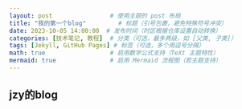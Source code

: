 ```yaml
---
layout: post                # 使用主题的 post 布局
title: "我的第一个blog"         # 标题（引号包裹，避免特殊符号冲突）
date: 2023-10-05 14:00:00  # 发布时间（时区根据仓库设置自动转换）
categories: [技术笔记, 教程]  # 分类（可选，最多两级，如 [父类, 子类]）
tags: [Jekyll, GitHub Pages] # 标签（可选，多个用逗号分隔）
math: true                  # 启用数学公式支持（TeXt 主题特性）
mermaid: true               # 启用 Mermaid 流程图（若主题支持）
---
```

## jzy的blog
